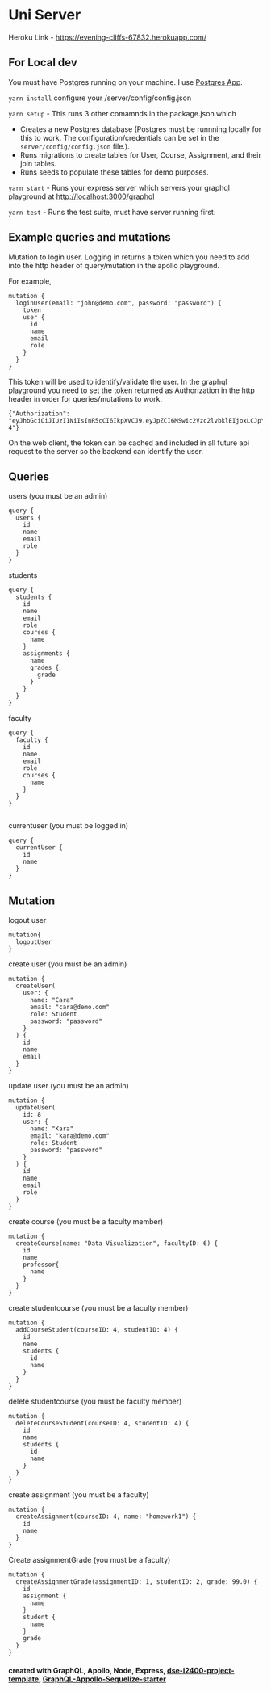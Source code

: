 # Uni Server

Heroku Link - https://evening-cliffs-67832.herokuapp.com/


## For Local dev

You must have Postgres running on your machine. I use [Postgres App](https://postgresapp.com/). 

`yarn install`
configure your /server/config/config.json

`yarn setup` - This runs 3 other comamnds in the package.json which

- Creates a new Postgres database (Postgres must be runnning locally for this to work. The configuration/credentials can be set in the `server/config/config.json` file.).
- Runs migrations to create tables for User, Course, Assignment, and their join tables.
- Runs seeds to populate these tables for demo purposes.

`yarn start` - Runs your express server which servers your graphql playground at [http://localhost:3000/graphql](http://localhost:3000/graphql)

`yarn test` - Runs the test suite, must have server running first.

## Example queries and mutations

Mutation to login user. Logging in returns a token which you need to add into the http header of query/mutation in the apollo playground. 

For example, 
```
mutation {
  loginUser(email: "john@demo.com", password: "password") {
    token
    user {
      id
      name
      email
      role
    }
  }
}
```
This token will be used to identify/validate the user.  In the graphql playground you need to set the token returned as Authorization in the http header in order for queries/mutations to work. 
```
{"Authorization": "eyJhbGciOiJIUzI1NiIsInR5cCI6IkpXVCJ9.eyJpZCI6MSwic2Vzc2lvbklEIjoxLCJpYXQiOjE1NTcwODc2MTcsImV4cCI6MTU1NzA4ODIxN30.fBwmnr7EGhpSYuR7xYcyGMaunakcu8qZiQZgfk5A8-4"}
```

On the web client, the token can be cached and included in all future api request to the server so the backend can identify the user.

## Queries
users (you must be an admin)
```
query {
  users {
    id
    name
    email
    role
  }
}

```
students
```
query {
  students {
    id
    name
    email
    role
    courses {
      name
    }
    assignments {
      name
      grades {
        grade
      }
    }
  }
}
```
faculty
```
query {
  faculty {
    id
    name
    email
    role
    courses {
      name
    }
  }
}


```
currentuser (you must be logged in)
```
query {
  currentUser {
    id
    name
  }
}

```


## Mutation 

logout user
```
mutation{
  logoutUser
}
```

create user (you must be an admin)
```
mutation {
  createUser(
    user: {
      name: "Cara"
      email: "cara@demo.com"
      role: Student
      password: "password"
    }
  ) {
    id
    name
    email
  }
}
```
update user (you must be an admin)
```
mutation {
  updateUser(
    id: 8
    user: {
      name: "Kara"
      email: "kara@demo.com"
      role: Student
      password: "password"
    }
  ) {
    id
    name
    email
    role
  }
}
```
create course (you must be a faculty member)
```
mutation {
  createCourse(name: "Data Visualization", facultyID: 6) {
    id
    name
    professor{
      name
    }
  }
}
```
create studentcourse (you must be a faculty member)
```
mutation {
  addCourseStudent(courseID: 4, studentID: 4) {
    id
    name
    students {
      id
      name
    }
  }
}
```
delete studentcourse (you must be faculty member)
```
mutation {
  deleteCourseStudent(courseID: 4, studentID: 4) {
    id
    name
    students {
      id
      name
    }
  }
}
```
create assignment (you must be a faculty)
```
mutation {
  createAssignment(courseID: 4, name: "homework1") {
    id
    name
  }
}
```

Create assignmentGrade (you must be a faculty)
```
mutation {
  createAssignmentGrade(assignmentID: 1, studentID: 2, grade: 99.0) {
    id
    assignment {
      name
    }
    student {
      name
    }
    grade
  }
}
```


#### created with GraphQL, Apollo, Node, Express, [dse-i2400-project-template](https://github.com/makeitnew/dse-i2400-project-template), [GraphQL-Appollo-Sequelize-starter](https://github.com/andrecalvo/GraphQL-Apollo-Node-Express-Postgres-Sequelize-starter)
